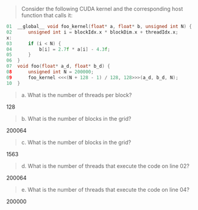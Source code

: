 > Consider the following CUDA kernel and the corresponding host function that calls it:

```c++
01  __global__ void foo_kernel(float* a, float* b, unsigned int N) {
02      unsigned int i = blockIdx.x * blockDim.x + threadIdx.x;
x:
03      if (i < N) {
04          b[i] = 2.7f * a[i] - 4.3f;
05      }
06  }
07  void foo(float* a_d, float* b_d) {
08      unsigned int N = 200000;
09      foo_kernel <<<(N + 128 - 1) / 128, 128>>>(a_d, b_d, N);
10  }
```

> a. What is the number of threads per block?

128

> b. What is the number of blocks in the grid?

200064

> c. What is the number of blocks in the grid?

1563

> d. What is the number of threads that execute the code on line 02?

200064

> e. What is the number of threads that execute the code on line 04?

200000
